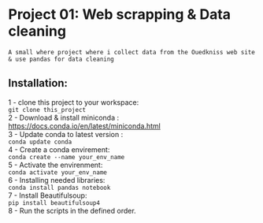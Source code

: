 # Project 01: Web scrapping & Data cleaning

```
A small where project where i collect data from the Ouedkniss web site & use pandas for data cleaning 
```

## Installation:

1 - clone this project to your workspace:  
```git clone this_project```    
2 - Download & install miniconda : https://docs.conda.io/en/latest/miniconda.html    
3 - Update conda to latest version :  
```conda update conda```  
4 - Create a conda envirement:  
```conda create --name your_env_name```  
5 - Activate the envirenment:  
```conda activate your_env_name```  
6 - Installing needed libraries:  
```conda install pandas notebook```  
7 - Install Beautifulsoup:  
```pip install beautifulsoup4```  
8 - Run the scripts in the defined order.  
